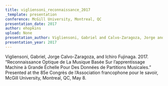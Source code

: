 ```yaml
---
title: vigliensoni_reconnaissance_2017
_template: presentation
conference: McGill University, Montreal, QC
presentation_date: 2017
author: ehopkins
upload: None
presentation_author: Vigliensoni, Gabriel and Calvo-Zaragoza, Jorge and Fujinaga, Ichiro
presentation_year: 2017
---
```

Vigliensoni, Gabriel, Jorge Calvo-Zaragoza, and Ichiro Fujinaga. 2017. “Reconnaissance Optique de La Musique Basée Sur l’apprentissage Machine à Grande Échelle Pour Des Données de Partitions Musicales.” Presented at the 85e Congrès de l’Association francophone pour le savoir, McGill University, Montreal, QC, May 8.